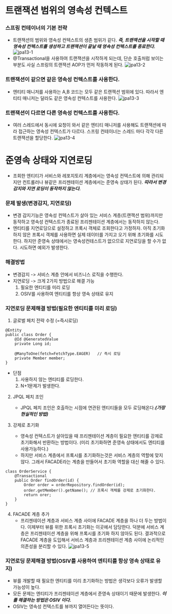 # 트랜잭션 범위의 영속성 컨텍스트

### 스프링 컨테이너의 기본 전략
- 트랜잭션의 범위와 영속성 컨텍스트의 생존 범위가 같다. ***즉, 트랜잭션을 시작할 때 영속성 컨텍스트를 생성하고 트랜잭션이 끝날 때 영속성 컨텍스트를 종료한다.***
![jpa13-1](https://user-images.githubusercontent.com/22884224/210138495-a1d430d9-5f62-431f-9001-485bb213b49e.png)
- @Transactional을 사용하여 트랜잭션을 시작하게 되는데, 단순 호출처럼 보이는 부분도 사실 스프링의 트랜잭션 AOP가 먼저 작동하게 된다.
![jpa13-2](https://user-images.githubusercontent.com/22884224/210138500-054a0fbc-a785-4c60-9bdb-54a163fa9aa3.png)

### 트랜잭션이 같으면 같은 영속성 컨텍스트를 사용한다.
- 엔티티 매니저를 사용하는 A,B 코드는 모두 같은 트랜잭션 범위에 있다. 따라서 엔티티 매니저는 달라도 같은 영속성 컨텍스트를 사용한다.
![jpa13-3](https://user-images.githubusercontent.com/22884224/210138611-a50316af-1bc8-416c-9b6f-09ca5dfd0ca8.png)

### 트랜잭션이 다르면 다른 영속성 컨텍스트를 사용한다.
- 여러 스레드에서 동시에 요청이 와서 같은 엔티티 매니저를 사용해도 트랜잭션에 따라 접근하는 영속성 컨텍스트가 다르다. 스프링 컨테이너는 스레드 마다 각각 다른 트랜잭션을 할당한다.
![jpa13-4](https://user-images.githubusercontent.com/22884224/210138629-0a280c2b-d815-41ac-8228-2b9809ac110d.png)

# 준영속 상태와 지연로딩
- 조회한 엔티티가 서비스와 레포지토리 계층에서는 영속성 컨텍스트에 의해 관리되지만 컨트롤러나 뷰같은 프리젠테이션 계층에서는 준영속 상태가 된다. ***따라서 변경 감지와 지연 로딩이 동작하지 않는다.***

### 문제 발생(변경감지, 지연로딩)
- 변경 감지기능은 영속성 컨텍스트가 살아 있는 서비스 계층(트랜잭션 범위)까지만 동작하고 영속성 컨텍스트가 종료된 프리젠테이션 계층에서는 동작하지 않는다.
- 엔티티를 지연로딩으로 설정하고 프록시 객체로 조회한다고 가정하자. 아직 초기화하지 않은 프록시 객체를 사용하면 실제 데이터를 가지고 오기 위해 초기화를 시도한다. 하지만 준영속 상태에서는 영속성컨테스트가 없으므로 지연로딩을 할 수가 없다. 시도하면 예외가 발생한다.

### 해결방법
- 변경감지 -> 서비스 계층 안에서 비즈니스 로직을 수행한다.
- 지연로딩 -> 크게 2가지 방법으로 해결 가능
  1. 필요한 엔티티를 미리 로딩
  2. OSIV를 사용하여 엔티티를 항상 영속 상태로 유지

### 지연로딩 문제해결 방법(필요한 엔티티를 미리 로딩)
1. 글로벌 페치 전략 수정 (=즉시로딩)
```
@Entity
public class Order {
    @Id @GeneratedValue
    private Long id;
    
    @ManyToOne(fetch=FetchType.EAGER)	// 즉시 로딩
    private Member member;
}
```
- 단점
  1. 사용하지 않는 엔티티를 로딩한다.
  2. N+1문제가 발생한다.

2. JPQL 페치 조인
    - JPQL 페치 조인은 호출하는 시점에 연관된 엔티티들을 모두 로딩해온다.***(가장 현실적인 방법)***

3. 강제로 초기화
    - 영속성 컨텍스트가 살아있을 때 프리젠테이션 계층이 필요한 엔티티를 강제로 초기화해서 반환하는 방법이다. (미리 초기화하면 준영속 상태에서도 엔티티를 사용가능하다.)
    - 하지만 서비스 계층에서 프록시를 초기화하는것은 서비스 계층의 역할에 맞지 않다. 그래서 FACADE라는 계층을 만들어서 초기화 역할을 대신 해줄 수 있다.
```
class OrderService {
    @Transactional
    public Order findOrder(id) {
        Order order = orderRepository.findOrder(id);
        order.getMember().getName(); // 프록시 객체를 강제로 초기화한다.
        return orer;
    }
}

```

4. FACADE 계층 추가
    - 프리젠테이션 계층과 서비스 계층 사이에 FACADE 계층을 하나 더 두는 방법이다. 이제부터 뷰를 위한 프록시 초기화는 이곳에서 담당한다. 덕분에 서비스 계층은 프리젠테이션 계층을 위해 프록시를 초기화 하지 않아도 된다. 결과적으로 FACADE 계층을 도입해서 서비스 계층과 프리젠테이션 계층 사이에 논리적인 의존성을 분리할 수 있다.
![jpa13-5](https://user-images.githubusercontent.com/22884224/210140237-0f3d2104-88c3-4252-974a-a45a0fe0f844.png)

### 지연로딩 문제해결 방법(OSIV를 사용하여 엔티티를 항상 영속 상태로 유지)
- 뷰를 개발할 때 필요한 엔티티를 미리 초기화하는 방법은 생각보다 오류가 발생할 가능성이 높다.
- 모든 문제는 엔티티가 프리젠테이션 계층에서 준영속 상태이기 때문에 발생한다. ***이를 해결하는 방법은 OSIV 이다.***
- OSIV는 영속성 컨텍스트를 뷰까지 열어든다는 뜻이다.

